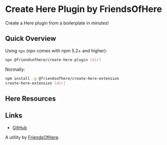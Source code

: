 # Create Here Plugin by FriendsOfHere

Create a Here plugin from a boilerplate in minutes!

## Quick Overview

Using `npx` (npx comes with npm 5.2+ and higher):
```sh
npx @friendsofhere/create-here-plugin [dir]
```

Normally:
```sh
npm install -g @friendsofhere/create-here-extension
create-here-extension [dir]
```

## Here Resources

## Links

- [GitHub](https://github.com/FriendsOfHere/plugin-generator)

A utility by [FriendsOfHere](https://github.com/FriendsOfHere).
